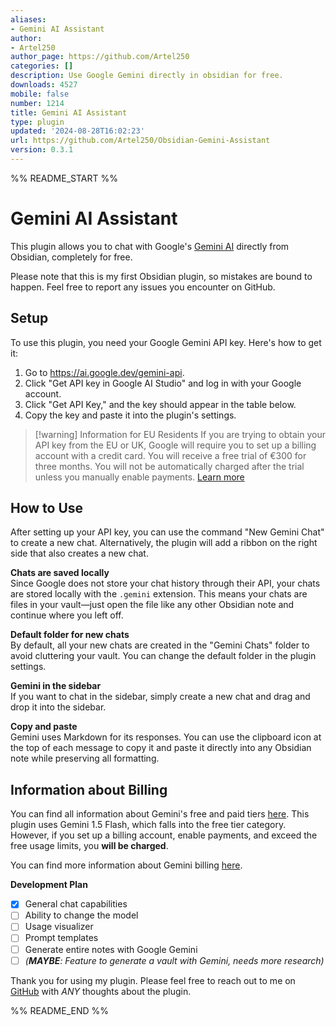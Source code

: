 ```yaml
---
aliases:
- Gemini AI Assistant
author:
- Artel250
author_page: https://github.com/Artel250
categories: []
description: Use Google Gemini directly in obsidian for free.
downloads: 4527
mobile: false
number: 1214
title: Gemini AI Assistant
type: plugin
updated: '2024-08-28T16:02:23'
url: https://github.com/Artel250/Obsidian-Gemini-Assistant
version: 0.3.1
---
```


%% README_START %%

# Gemini AI Assistant

This plugin allows you to chat with Google's [Gemini AI](https://gemini.google.com/app) directly from Obsidian, completely for free.

Please note that this is my first Obsidian plugin, so mistakes are bound to happen. Feel free to report any issues you encounter on GitHub.

## Setup

To use this plugin, you need your Google Gemini API key. Here's how to get it:

1. Go to https://ai.google.dev/gemini-api.
2. Click "Get API key in Google AI Studio" and log in with your Google account.
3. Click "Get API Key," and the key should appear in the table below.
4. Copy the key and paste it into the plugin's settings.

> [!warning] Information for EU Residents
> If you are trying to obtain your API key from the EU or UK, Google will require you to set up a billing account with a credit card. You will receive a free trial of €300 for three months. You will not be automatically charged after the trial unless you manually enable payments. [Learn more](https://ai.google.dev/gemini-api/docs/billing#is-Gemini-free-in-EEA-UK-CH)

## How to Use

After setting up your API key, you can use the command "New Gemini Chat" to create a new chat. Alternatively, the plugin will add a ribbon on the right side that also creates a new chat.

**Chats are saved locally**  
Since Google does not store your chat history through their API, your chats are stored locally with the `.gemini` extension. This means your chats are files in your vault—just open the file like any other Obsidian note and continue where you left off.

**Default folder for new chats**  
By default, all your new chats are created in the "Gemini Chats" folder to avoid cluttering your vault. You can change the default folder in the plugin settings.

**Gemini in the sidebar**  
If you want to chat in the sidebar, simply create a new chat and drag and drop it into the sidebar.

**Copy and paste**  
Gemini uses Markdown for its responses. You can use the clipboard icon at the top of each message to copy it and paste it directly into any Obsidian note while preserving all formatting.

## Information about Billing

You can find all information about Gemini's free and paid tiers [here](https://ai.google.dev/pricing). This plugin uses Gemini 1.5 Flash, which falls into the free tier category. However, if you set up a billing account, enable payments, and exceed the free usage limits, you **will be charged**.

You can find more information about Gemini billing [here](https://ai.google.dev/gemini-api/docs/billing).

**Development Plan**

- [x] General chat capabilities
- [ ] Ability to change the model
- [ ] Usage visualizer
- [ ] Prompt templates
- [ ] Generate entire notes with Google Gemini
- [ ] *(**MAYBE**: Feature to generate a vault with Gemini, needs more research)*

Thank you for using my plugin. Please feel free to reach out to me on [GitHub](https://github.com/Artel250/Obsidian-Talk-with-Bard) with *ANY* thoughts about the plugin.

%% README_END %%